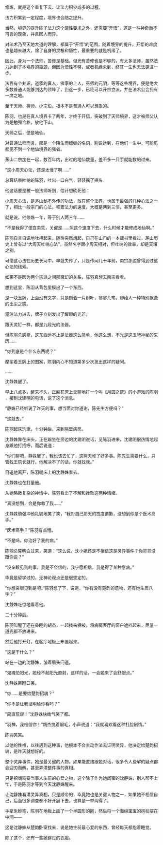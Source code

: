 修炼，就是这个重复下去、让法力积少成多的过程。

法力积累到一定程度，境界也会随之提升。

当然，境界的提升除了法力这个硬性要求之外，还需要“开悟”，这是一种神奇而不可言的现象，并且因人而异。

对法术乃至天地大道的理解，都属于“开悟”的范围，随着境界的提升，开悟的难度也是越来越大，除了自身的灵根和悟性，最重要的就是机缘了。

因此，身为一个法师，苦修是基础，但光有苦修也是不够的，有太多法师，虽然法力达到了本境界的瓶颈，但因为悟性不够，或者机缘未到，终其一生也无法更进一步。

法界有个共识，道家的真人，佛家的上人，巫师的元明，等等这些境界，便是绝大多数普通人能够到达的顶峰了，到这一步，已经可以开宗立派，并在法术公会拥有一席之地。

至于天师、禅师、小宗伯，根本不是普通人可以想象的。

陈羽，也是在真人境界卡了两年，才终于开悟，突破到了天师境界，这才被师父认为是勉强合格，放他下山。

天师之后，便是地仙。

对普通法师而言，那是一个陌生而缥缈的名词，别说达到，在他们一生中，可能见都见不到一个地仙境界的强者。

茅山二宗加在一起，数百年内，出过的地仙数量，差不多一只手就能数的过来。

“这小周天心法，还是太慢了啊……”

总算结束吐纳的陈羽，吐出一口白气，轻轻摇了摇头。

他这话要是被一般法师听到，估计想砍死他：

小周天心法，是茅山秘不外传的功法，放在整个法界，也属于最强的几种心法之一了，相比一般宗门的心法，积累法力的速度，大概是两到三倍，甚至更多。

就是说，他修炼一年，等于别人两三年……

“不是我得了便宜卖乖，关键是……照这个速度下去，什么时候才能修成地仙啊。”

陈羽自言自语地吐槽起来，随后突然想起，自己在山门的一本藏书里看过，茅山历史上曾有过“大周天吐纳心法”，虽然名字跟小周天相对，但吐纳的效率，却是天壤之别。

可惜这心法在历史长河中，早就失传了，只是传闻几十年前，南宗那边曾得到过这心法的线索。

如果不是因为两个宗派之间那魔幻的关系，陈羽真想去南宗看看。

想到这里，陈羽从背包里摸出了一个东西。

是一块玉牌，上面没有文字，只是刻着一片树叶，寥寥几笔，却给人一种特别飘逸的出尘之感。

灌注法力进去，牌子立刻发出了耀眼的光芒。

跟灭灵钉一样，都是九段光的法器。

但陈羽总感觉，这东西远不止是法器这么简单，他这么想，不光是这玉牌神秘的来历……

“你到底是个什么东西呢？”

摩挲着玉牌上的图案，陈羽内心不知道第多少次发出这样的疑问。

……

沈静姝醒了。

早上八点多，醒来不久，正躺在床上无聊地打一个叫《月圆之夜》的小游戏的陈羽 ，接到沈建明的电话，说了这个消息。

“静姝已经听说了昨天的事，想当面对你道谢，陈先生方便吗？”

“这就去。”

陈羽起床洗漱，十分钟后，来到隔壁病房。

沈静姝靠在床头，正在跟坐在旁边的沈建明说话，见陈羽进来，沈建明很热情地起身跟他打招呼，而后说道：

“你们聊吧，静姝醒了，我也该去忙了，这两天堆了好多事。陈先生需要什么，只管找王院长就行，他解决不了的话，你就找我。”

目送他离开，陈羽朝床上的沈静姝看去。

沈静姝也在打量他。

从她略微复杂的神情中，陈羽看出了不解和挫败这两种情绪。

“真没想到，会是你救了我……”

沈静姝勉强冲他礼貌地笑了笑，“我对自己那天的态度道歉，没想到你是个医术高手。”

“医术高手？”陈羽有点懵。

“不是吗，你治好了我的病。”

陈羽总算明白过来，笑道：“这么说，沈小姐还是不相信这是灵异事件？你哥哥没跟你说？”

“没亲眼见到的事，我是不会信的，我宁愿相信，我是得了某种急病。”

毕竟是留学过的，无神论观点还是很坚定的。

“你想亲眼见到是吧。”陈羽想了下，说道，“你有没有楚韵的遗物，还有她生辰八字？”

沈静姝吃惊地看着他。

二十分钟后。

陈羽叫醒了还在昏睡的胡杰，一起找来棉被，将病房客厅的窗户遮挡起来，尽量一道光都不放进来。

然后他打开灯，在客厅地板上布置起来。

“这是干什么？”

站在一边的沈静姝，皱着眉头问道。

“鬼魂怕阳光，她经不起阳光直射，这样的话，一会她来了会舒服点。”

沈静姝目瞪口呆。

“你……是要给楚韵招魂？”

“你不是让我证明给你看吗？”

“简直荒谬！”沈静姝快给气笑了都。

“羽神，我相信你！”胡杰挑着眉毛，小声说道：“我就喜欢看这种打脸剧情。”

陈羽笑笑。

以他的性格，以往遇到这种事，他根本不会主动作法去证明灵异，他决定给楚韵招魂，是昨天就想好的。

整个灵异事件，她是最关键的人物，如果能直接跟她对话，很多令人费解的疑点都会迎刃而解，甚至弄清整件事的真相。

只是招魂需要当事人生前的心爱之物，这个除了作为她闺蜜的沈静姝，别人帮不上忙，于是陈羽才等到今天沈静姝醒来。

让沈静姝看清灵异真相，只是顺带的，毕竟她也是关键人物之一，如果她不相信自己，后面很多调查都不好开展下去，也算是一举两得了。

手拿朱砂笔，陈羽在地板上画了一个半圆形的圈，然后将一个海绵宝宝的抱枕摆在中间——

这是沈静姝从楚韵卧室找来，说是她生前最心爱的东西，曾经每天都抱着睡觉。

除了这个，还有一些她穿过的衣服。
